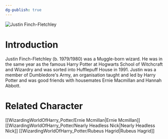 ```yaml
---
dg-publish: true
---
```

![Justin Finch-Fletchley](http://rxbg5ysja.bkt.gdipper.com/Justin_Finch-Fletchley.png)
# Introduction
Justin Finch-Fletchley (b. 1979/1980) was a Muggle-born wizard. He was in the same year as the famous Harry Potter at Hogwarts School of Witchcraft and Wizardry and was sorted into Hufflepuff House in 1991. Justin was a member of Dumbledore's Army, an organisation taught and led by Harry Potter and was good friends with housemates Ernie Macmillan and Hannah Abbott.

# Related Character
[[WizardingWorldOfHarry_Potter/Ernie Mcmillan\|Ernie Mcmillan]]
[[WizardingWorldOfHarry_Potter/Nearly Headless Nick\|Nearly Headless Nick]]
[[WizardingWorldOfHarry_Potter/Rubeus Hagrid\|Rubeus Hagrid]]
